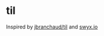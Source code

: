 # til

Inspired by [jbranchaud/til](https://github.com/jbranchaud/til) and [swyx.io](https://www.swyx.io/learn-in-public)